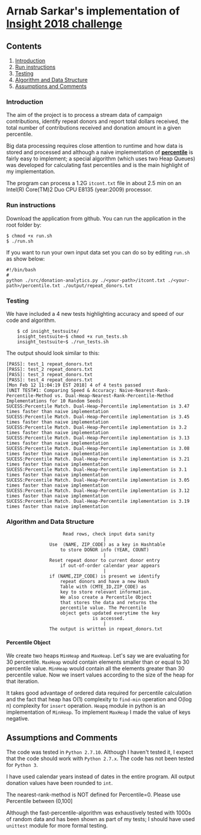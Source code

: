 # Arnab Sarkar's implementation of [Insight 2018 challenge](https://github.com/InsightDataScience/donation-analytics)

## Contents

1. [Introduction](README.md#introduction)
2. [Run instructions](README.md#run-instructions)
3. [Testing](README.md#testing)
4. [Algorithm and Data Structure](README.md#algorithm-and-data-structure)
5. [Assumptions and Comments](README.md#assumptions-and-comments)


### Introduction
The aim of the project is to process a stream data of campaign contributions,
identify repeat donors and report total dollars received, the total number of
contributions received and donation amount in a given percentile.

Big data processing requires close attention to runtime and how data is stored
and processed and although a naive implementation of
[**percentile**](https://en.wikipedia.org/wiki/Percentile) is fairly easy to
implement; a special algorithm (which uses two Heap Queues) was developed for
calculating fast percentiles and is the main highlight of my implementation.

The program can process a 1.2G `itcont.txt` file in about 2.5 min on an Intel(R)
Core(TM)2 Duo CPU E8135 (year:2009) processor.

### Run instructions
Download the application from github. You can run the application in the root
folder by:
```
$ chmod +x run.sh
$ ./run.sh
```
If you want to run your own input data set you can do so by editing `run.sh` as
show below:
```
#!/bin/bash
#
python ./src/donation-analytics.py ./<your-path>/itcont.txt ./<your-path>/percentile.txt ./output/repeat_donors.txt
```
### Testing
We have included a 4 new tests highlighting accuracy and speed of our code and algorithm.
```
    $ cd insight_testsuite/
    insight_testsuite~$ chmod +x run_tests.sh
    insight_testsuite~$ ./run_tests.sh
```
The output should look similar to this:
````
[PASS]: test_1 repeat_donors.txt
[PASS]: test_2 repeat_donors.txt
[PASS]: test_3 repeat_donors.txt
[PASS]: test_4 repeat_donors.txt
[Mon Feb 12 11:04:19 EST 2018] 4 of 4 tests passed
[UNIT TEST#1: Comparing Speed & Accuracy: Naive-Nearest-Rank-Percentile-Method vs. Dual-Heap-Nearest-Rank-Percentile-Method Implementations for 10 Random Seeds]
SUCESS:Percentile Match. Dual-Heap-Percentile implementation is 3.47 times faster than naive implementation
SUCESS:Percentile Match. Dual-Heap-Percentile implementation is 3.45 times faster than naive implementation
SUCESS:Percentile Match. Dual-Heap-Percentile implementation is 3.2 times faster than naive implementation
SUCESS:Percentile Match. Dual-Heap-Percentile implementation is 3.13 times faster than naive implementation
SUCESS:Percentile Match. Dual-Heap-Percentile implementation is 3.08 times faster than naive implementation
SUCESS:Percentile Match. Dual-Heap-Percentile implementation is 3.21 times faster than naive implementation
SUCESS:Percentile Match. Dual-Heap-Percentile implementation is 3.1 times faster than naive implementation
SUCESS:Percentile Match. Dual-Heap-Percentile implementation is 3.05 times faster than naive implementation
SUCESS:Percentile Match. Dual-Heap-Percentile implementation is 3.12 times faster than naive implementation
SUCESS:Percentile Match. Dual-Heap-Percentile implementation is 3.19 times faster than naive implementation
````

### Algorithm and Data Structure

                         Read rows, check input data sanity
                                        |
                    Use  (NAME, ZIP_CODE) as a key in Hashtable
                        to store DONOR info (YEAR, COUNT)
                                        |
                    Reset repeat donor to current donor entry
                        if out-of-order calendar year appears
                                        |
                    if (NAME,ZIP_CODE) is present we identify
                        repeat donors and have a new Hash
                        Table with (CMTE_ID,ZIP_CODE) as
                        key to store relevant information.
                        We also create a Percentile Object
                        that stores the data and returns the
                        percentile value. The Percentile
                        object gets updated everytime the key
                                    is accessed.
                                        |
                    The output is written in repeat_donors.txt

####  Percentile Object
We create two heaps `MinHeap` and `MaxHeap`. Let's say we are evaluating for 30
percentile.  `MaxHeap` would contain elements smaller than or equal to 30
percentile value.  `MinHeap` would contain all the elements greater than 30
percentile value.  Now we insert values according to the size of the heap for
that iteration.

It takes good advantage of ordered data required for percentile calculation and
the fact that heap has O(1) complexity to `find-min` operation and O(log n)
complexity for `insert` operation. `Heapq` module in python is an implementation
of `MinHeap`. To implement `MaxHeap` I made the value of keys negative.

## Assumptions and Comments
The code was tested in `Python 2.7.10`. Although I haven't tested it, I expect
that the code should work with `Python 2.7.x`.  The code has not been tested
for `Python 3`.

I have used calendar years instead of dates in the entire program.
All output donation values have been rounded to `int`.

The nearest-rank-method is NOT defined for Percentile=0. Please use Percentile
 between (0,100] 

Although the fast-percentile-algorithm was exhaustively tested with 1000s of random 
data and has been shown as part of my tests; I should have used `unittest` module for 
more formal testing.

